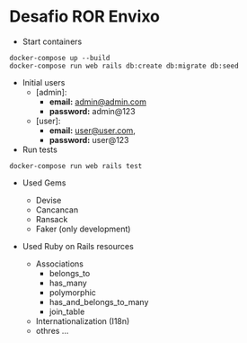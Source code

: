# Desafio ROR Envixo

* Start containers

```
docker-compose up --build
docker-compose run web rails db:create db:migrate db:seed
```
* Initial users
  - [admin]:
    - **email:** admin@admin.com
    - **password:** admin@123
  - [user]:
    - **email:** user@user.com, 
    - **password:** user@123
* Run tests
```
docker-compose run web rails test
```

* Used Gems
  - Devise
  - Cancancan
  - Ransack
  - Faker (only development)

* Used Ruby on Rails resources
  - Associations
    - belongs_to
    - has_many
    - polymorphic
    - has_and_belongs_to_many
    - join_table
  - Internationalization (I18n)
  - othres ...
    
